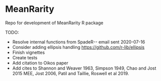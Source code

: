# MeanRarity
Repo for development of MeanRarity R package

TODO: 

- Resolve internal functions from SpadeR-- email sent 2020-07-16
- Consider adding ellipsis handling https://github.com/r-lib/ellipsis
- Finish vignettes
- Create tests
- Add citation to Oikos paper
- Add cites to Shannon and Weaver 1963, Simpson 1949, Chao and Jost 2015 MEE, Jost 2006, Patil and Taillie, Roswell et al 2019. 




